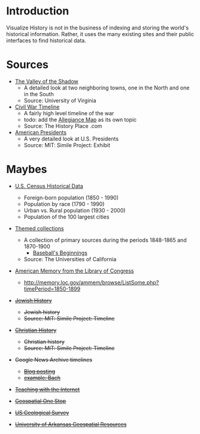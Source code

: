 # Introduction #
Visualize History is not in the business of indexing and storing the world's historical information.  Rather, it uses the many existing sites and their public interfaces to find historical data.

# Sources #
  * [The Valley of the Shadow](http://valley.vcdh.virginia.edu/reference/timelines/timelines.html)
    * A detailed look at two neighboring towns, one in the North and one in the South
    * Source: University of Virginia
  * [Civil War Timeline](http://www.historyplace.com/civilwar/index.html)
    * A fairly high level timeline of the war
    * todo: add the [Allegiance Map](http://www.historyplace.com/civilwar/cwar-pix/civmap.gif) as its own topic
    * Source: The History Place .com
  * [American Presidents](http://simile.mit.edu/exhibit/examples/presidents/)
    * A very detailed look at U.S. Presidents
    * Source: MIT: Simile Project: Exhibit

# Maybes #
  * [U.S. Census Historical Data](http://www.census.gov/population/www/censusdata/hiscendata.html)
    * Foreign-born population (1850 - 1990)
    * Population by race (1790 - 1990)
    * Urban vs. Rural population (1930 - 2000)
    * Population of the 100 largest cities
  * [Themed collections](http://www.calisphere.universityofcalifornia.edu/themed_collections/index.html)
    * A collection of primary sources during the periods 1848-1865 and 1870-1900
      * [Baseball's Beginnings](http://memory.loc.gov/ammem/collections/robinson/jrgmbeg.html)
    * Source: The Universities of California
  * [American Memory from the Library of Congress](http://memory.loc.gov/ammem/index.html)
    * http://memory.loc.gov/ammem/browse/ListSome.php?timePeriod=1850-1899
  * ~~[Jewish History](http://simile.mit.edu/timeline/examples/religions/jewish-history.html)~~
    * ~~Jewish history~~
    * ~~Source: MIT: Simile Project: Timeline~~
  * ~~[Christian History](http://simile.mit.edu/timeline/examples/religions/christianity.html)~~
    * ~~Christian history~~
    * ~~Source: MIT: Simile Project: Timeline~~

  * ~~Google News Archive timelines~~
    * ~~[Blog posting](http://googlesystem.blogspot.com/2007/12/google-news-archives-updated-timelines.html)~~
    * ~~[example: Bach](http://www.google.com/views?q=bach+view%3Atimeline)~~
  * ~~[Teaching with the Internet](http://www.sp.uconn.edu/~djleu/fourth.html)~~
  * ~~[Geospatial One Stop](http://gos2.geodata.gov/wps/portal/gos)~~
  * ~~[US Geological Survey](http://seamless.usgs.gov/website/seamless/)~~
  * ~~[University of Arkansas Geospatial Resources](http://libinfo.uark.edu/gis/us.asp)~~